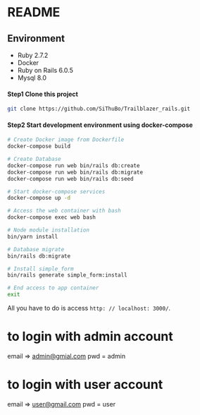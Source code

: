 # README

## Environment

- Ruby 2.7.2
- Docker
- Ruby on Rails 6.0.5
- Mysql 8.0

#### Step1 Clone this project

```bash
git clone https://github.com/SiThuBo/Trailblazer_rails.git
```

#### Step2 Start development environment using docker-compose

```bash
# Create Docker image from Dockerfile
docker-compose build

# Create Database
docker-compose run web bin/rails db:create
docker-compose run web bin/rails db:migrate
docker-compose run web bin/rails db:seed

# Start docker-compose services
docker-compose up -d

# Access the web container with bash
docker-compose exec web bash

# Node module installation
bin/yarn install

# Database migrate
bin/rails db:migrate

# Install simple_form
bin/rails generate simple_form:install

# End access to app container
exit

```
All you have to do is access `http: // localhost: 3000/`.

# to login with admin account
email => admin@gmial.com
pwd = admin
# to login with user account 
email => user@gmail.com
pwd = user
